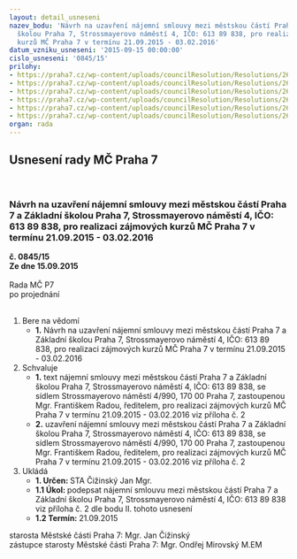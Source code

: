 ```yaml
---
layout: detail_usneseni
nazev_bodu: 'Návrh na uzavření nájemní smlouvy mezi městskou částí Praha 7 a Základní
  školou Praha 7, Strossmayerovo náměstí 4, IČO: 613 89 838, pro realizaci zájmových
  kurzů MČ Praha 7 v termínu 21.09.2015 - 03.02.2016'
datum_vzniku_usneseni: '2015-09-15 00:00:00'
cislo_usneseni: '0845/15'
prilohy:
- https://praha7.cz/wp-content/uploads/councilResolution/Resolutions/26004/58-15-m64d_zajmove_kurzy_ii_polol_2015.doc
- https://praha7.cz/wp-content/uploads/councilResolution/Resolutions/26004/58-15-zs_stross_zajmove_kurzy_ii_polol_2015.doc
- https://praha7.cz/wp-content/uploads/councilResolution/Resolutions/26004/58-15-rss_zs_stross_zajmove_kurzy_ii_2015.pdf
- https://praha7.cz/wp-content/uploads/councilResolution/Resolutions/26004/58-15-dph_zs_stross_zajmove_kurzy_ii_2015.pdf
- https://praha7.cz/wp-content/uploads/councilResolution/Resolutions/26004/58-15-usneseni_r_zajmove_kurzy_2015_2016.doc
- https://praha7.cz/wp-content/uploads/councilResolution/Resolutions/26004/58-15-zajmove_kurzy_ii_polol_2015_otevrene.pdf
organ: rada
---
```

<div id="ucUsn_pList" class="usn">
	<span><h2>Usnesení rady MČ Praha 7 </h2>
<br></span><div class="standBody">
<span><h3>Návrh na uzavření nájemní smlouvy mezi městskou částí Praha 7 a Základní školou Praha 7, Strossmayerovo náměstí 4, IČO: 613 89 838, pro realizaci zájmových kurzů MČ Praha 7 v termínu 21.09.2015 - 03.02.2016</h3></span><div class="center">
		<strong>č. 0845/15</strong><br>
	</div>
<div class="center">
		<strong>Ze dne 15.09.2015</strong><br><br>
	</div>Rada MČ P7<br> po projednání<br><br><ol>
<li>Bere na vědomí<ul><li>
<strong>1.</strong> Návrh na uzavření nájemní smlouvy mezi městskou částí Praha 7 a Základní školou Praha 7, Strossmayerovo náměstí 4, IČO: 613 89 838, pro realizaci zájmových kurzů MČ Praha 7 v termínu 21.09.2015 - 03.02.2016</li></ul>
</li>
<li>Schvaluje<ul>
<li>
<strong>1.</strong> text nájemní smlouvy mezi městskou částí Praha 7 a Základní školou Praha 7, Strossmayerovo náměstí 4, IČO: 613 89 838, se sídlem Strossmayerovo náměstí 4/990, 170 00 Praha 7, zastoupenou Mgr. Františkem Radou, ředitelem, pro realizaci zájmových kurzů MČ Praha 7 v termínu 21.09.2015 - 03.02.2016 viz příloha č. 2</li>
<li>
<strong>2.</strong> uzavření nájemní smlouvy mezi městskou částí Praha 7 a Základní školou Praha 7, Strossmayerovo náměstí 4, IČO: 613 89 838, se sídlem Strossmayerovo náměstí 4/990, 170 00 Praha 7, zastoupenou Mgr. Františkem Radou, ředitelem, pro realizaci zájmových kurzů MČ Praha 7 v termínu 21.09.2015 - 03.02.2016 viz příloha č. 2           </li>
</ul>
</li>
<li>Ukládá<ul>
<li>
<strong>1. Určen: </strong>STA Čižinský Jan Mgr.</li>
<li>
<strong>1.1 Úkol: </strong>podepsat nájemní smlouvu mezi městskou částí Praha 7 a Základní školou Praha 7, Strossmayerovo náměstí 4, IČO: 613 89 838 viz příloha č. 2 dle bodu II. tohoto usnesení</li>
<li>
<strong>1.2 Termín: </strong>21.09.2015</li>
</ul>
</li>
</ol>starosta Městské části Praha 7: Mgr. Jan Čižinský<br>zástupce starosty Městské části Praha 7: Mgr. Ondřej Mirovský M.EM 
</div>
</div>